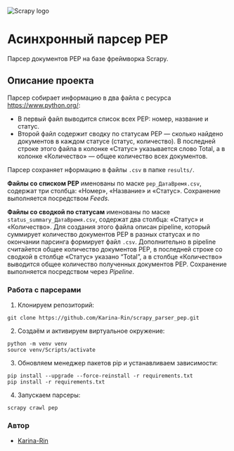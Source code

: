 ![Scrapy logo](https://docs.scrapy.org/en/stable/_static/scrapylogo.png)

# Асинхронный парсер PEP

Парсер документов PEP на базе фреймворка Scrapy.

## Описание проекта

Парсер собирает информацию в два файла с ресурса https://www.python.org/:

- В первый файл выводится список всех PEP: номер, название и статус.
- Второй файл содержит сводку по статусам PEP — сколько найдено документов в 
каждом статусе (статус, количество). В последней строке этого файла в колонке 
«Статус» указывается слово Total, а в колонке «Количество» — 
общее количество всех документов.

Парсер сохраняет нформацию в файлы `.csv` в папке `results/`.

**Файлы со списком PEP** именованы по маске `pep_ДатаВремя.csv`, содержат три 
столбца: «Номер», «Название» и «Статус». Сохранение выполняется посредством 
*Feeds*.

**Файлы со сводкой по статусам** именованы по маске 
`status_summary_ДатаВремя.csv`, содержат два столбца: «Статус» и «Количество». 
Для создания этого файла описан pipeline, который суммирует количество 
документов PEP в разных статусах и по окончании парсинга формирует файл `.csv`.
Дополнительно в pipeline считайется общее количество документов PEP, в 
последней строке со сводкой в столбце «Статус» указано “Total”, а в столбце 
«Количество» выводится общее количество полученных документов PEP. Сохранение 
выполняется посредством через *Pipeline*.

### Работа с парсерами

1. Клонируем репозиторий:

```
git clone https://github.com/Karina-Rin/scrapy_parser_pep.git
```

2. Создаём и активируем виртуальное окружение:

```
python -m venv venv
source venv/Scripts/activate
```

3. Обновляем менеджер пакетов pip и устанавливаем зависимости:
```
pip install --upgrade --force-reinstall -r requirements.txt
pip install -r requirements.txt
```

4. Запускаем парсеры:

```
scrapy crawl pep
```

### Автор
- [Karina-Rin](https://github.com/Karina-Rin "GitHub аккаунт")
